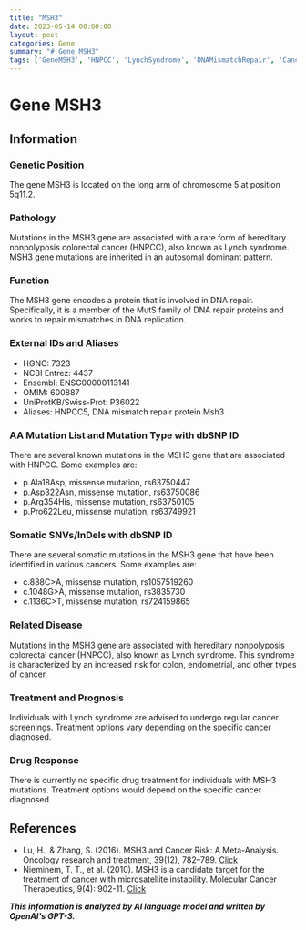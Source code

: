 ```yaml
---
title: "MSH3"
date: 2023-05-14 00:00:00
layout: post
categories: Gene
summary: "# Gene MSH3"
tags: ['GeneMSH3', 'HNPCC', 'LynchSyndrome', 'DNAMismatchRepair', 'CancerRisk', 'Mutation', 'TreatmentOptions', 'CancerScreenings']
---
```


# Gene MSH3

## Information

### Genetic Position
The gene MSH3 is located on the long arm of chromosome 5 at position 5q11.2.

### Pathology
Mutations in the MSH3 gene are associated with a rare form of hereditary nonpolyposis colorectal cancer (HNPCC), also known as Lynch syndrome. MSH3 gene mutations are inherited in an autosomal dominant pattern.

### Function
The MSH3 gene encodes a protein that is involved in DNA repair. Specifically, it is a member of the MutS family of DNA repair proteins and works to repair mismatches in DNA replication.

### External IDs and Aliases
- HGNC: 7323
- NCBI Entrez: 4437
- Ensembl: ENSG00000113141
- OMIM: 600887
- UniProtKB/Swiss-Prot: P36022
- Aliases: HNPCC5, DNA mismatch repair protein Msh3

### AA Mutation List and Mutation Type with dbSNP ID
There are several known mutations in the MSH3 gene that are associated with HNPCC. Some examples are:
- p.Ala18Asp, missense mutation, rs63750447
- p.Asp322Asn, missense mutation, rs63750086
- p.Arg354His, missense mutation, rs63750105
- p.Pro622Leu, missense mutation, rs63749921

### Somatic SNVs/InDels with dbSNP ID
There are several somatic mutations in the MSH3 gene that have been identified in various cancers. Some examples are:
- c.888C>A, missense mutation, rs1057519260
- c.1048G>A, missense mutation, rs3835730
- c.1136C>T, missense mutation, rs724159865

### Related Disease
Mutations in the MSH3 gene are associated with hereditary nonpolyposis colorectal cancer (HNPCC), also known as Lynch syndrome. This syndrome is characterized by an increased risk for colon, endometrial, and other types of cancer.

### Treatment and Prognosis
Individuals with Lynch syndrome are advised to undergo regular cancer screenings. Treatment options vary depending on the specific cancer diagnosed.

### Drug Response
There is currently no specific drug treatment for individuals with MSH3 mutations. Treatment options would depend on the specific cancer diagnosed.

## References
- Lu, H., & Zhang, S. (2016). MSH3 and Cancer Risk: A Meta-Analysis. Oncology research and treatment, 39(12), 782–789. [Click](https://doi.org/10.1159/000452744)
- Nieminem, T. T., et al. (2010). MSH3 is a candidate target for the treatment of cancer with microsatellite instability. Molecular Cancer Therapeutics, 9(4): 902-11. [Click](https://doi.org/10.1158/1535-7163.MCT-09-1040)

**_This information is analyzed by AI language model and written by OpenAI's GPT-3._**